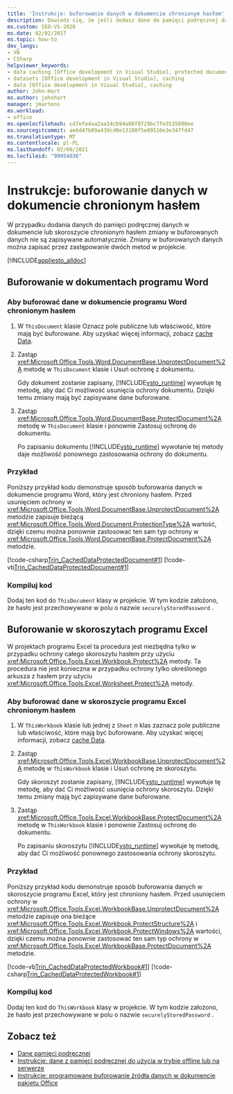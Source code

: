 ```yaml
---
title: 'Instrukcje: buforowanie danych w dokumencie chronionym hasłem'
description: Dowiedz się, że jeśli dodasz dane do pamięci podręcznej danych w dokumencie lub skoroszycie chronionym hasłem, możesz zapisać zmiany w pamięci podręcznej, zastępując dwie metody w projekcie.
ms.custom: SEO-VS-2020
ms.date: 02/02/2017
ms.topic: how-to
dev_langs:
- VB
- CSharp
helpviewer_keywords:
- data caching [Office development in Visual Studio], protected documents
- datasets [Office development in Visual Studio], caching
- data [Office development in Visual Studio], caching
author: John-Hart
ms.author: johnhart
manager: jmartens
ms.workload:
- office
ms.openlocfilehash: cd7efe4aa2aa14cb94a68f0729bc7fe3535888ee
ms.sourcegitcommit: ae6d47b09a439cd0e13180f5e89510e3e347fd47
ms.translationtype: MT
ms.contentlocale: pl-PL
ms.lasthandoff: 02/08/2021
ms.locfileid: "99954036"
---
```

# <a name="how-to-cache-data-in-a-password-protected-document"></a>Instrukcje: buforowanie danych w dokumencie chronionym hasłem
  W przypadku dodania danych do pamięci podręcznej danych w dokumencie lub skoroszycie chronionym hasłem zmiany w buforowanych danych nie są zapisywane automatycznie. Zmiany w buforowanych danych można zapisać przez zastępowanie dwóch metod w projekcie.

 [!INCLUDE[appliesto_alldoc](../vsto/includes/appliesto-alldoc-md.md)]

## <a name="caching-in-word-documents"></a>Buforowanie w dokumentach programu Word

### <a name="to-cache-data-in-a-word-document-that-is-protected-with-a-password"></a>Aby buforować dane w dokumencie programu Word chronionym hasłem

1. W `ThisDocument` klasie Oznacz pole publiczne lub właściwość, które mają być buforowane. Aby uzyskać więcej informacji, zobacz [cache Data](../vsto/caching-data.md).

2. Zastąp <xref:Microsoft.Office.Tools.Word.DocumentBase.UnprotectDocument%2A> metodę w `ThisDocument` klasie i Usuń ochronę z dokumentu.

     Gdy dokument zostanie zapisany, [!INCLUDE[vsto_runtime](../vsto/includes/vsto-runtime-md.md)] wywołuje tę metodę, aby dać Ci możliwość usunięcia ochrony dokumentu. Dzięki temu zmiany mają być zapisywane dane buforowane.

3. Zastąp <xref:Microsoft.Office.Tools.Word.DocumentBase.ProtectDocument%2A> metodę w `ThisDocument` klasie i ponownie Zastosuj ochronę do dokumentu.

     Po zapisaniu dokumentu [!INCLUDE[vsto_runtime](../vsto/includes/vsto-runtime-md.md)] wywołanie tej metody daje możliwość ponownego zastosowania ochrony do dokumentu.

### <a name="example"></a>Przykład
 Poniższy przykład kodu demonstruje sposób buforowania danych w dokumencie programu Word, który jest chroniony hasłem. Przed usunięciem ochrony w <xref:Microsoft.Office.Tools.Word.DocumentBase.UnprotectDocument%2A> metodzie zapisuje bieżącą <xref:Microsoft.Office.Tools.Word.Document.ProtectionType%2A> wartość, dzięki czemu można ponownie zastosować ten sam typ ochrony w <xref:Microsoft.Office.Tools.Word.DocumentBase.ProtectDocument%2A> metodzie.

 [!code-csharp[Trin_CachedDataProtectedDocument#1](../vsto/codesnippet/CSharp/Trin_CachedDataProtectedDocument/ThisDocument.cs#1)]
 [!code-vb[Trin_CachedDataProtectedDocument#1](../vsto/codesnippet/VisualBasic/Trin_CachedDataProtectedDocument/ThisDocument.vb#1)]

### <a name="compile-the-code"></a>Kompiluj kod
 Dodaj ten kod do `ThisDocument` klasy w projekcie. W tym kodzie założono, że hasło jest przechowywane w polu o nazwie `securelyStoredPassword` .

## <a name="cache-in-excel-workbooks"></a>Buforowanie w skoroszytach programu Excel
 W projektach programu Excel ta procedura jest niezbędna tylko w przypadku ochrony całego skoroszytu hasłem przy użyciu <xref:Microsoft.Office.Tools.Excel.Workbook.Protect%2A> metody. Ta procedura nie jest konieczna w przypadku ochrony tylko określonego arkusza z hasłem przy użyciu <xref:Microsoft.Office.Tools.Excel.Worksheet.Protect%2A> metody.

### <a name="to-cache-data-in-an-excel-workbook-that-is-protected-with-a-password"></a>Aby buforować dane w skoroszycie programu Excel chronionym hasłem

1. W `ThisWorkbook` klasie lub jednej z `Sheet` *n* klas zaznacz pole publiczne lub właściwość, które mają być buforowane. Aby uzyskać więcej informacji, zobacz [cache Data](../vsto/caching-data.md).

2. Zastąp <xref:Microsoft.Office.Tools.Excel.WorkbookBase.UnprotectDocument%2A> metodę w `ThisWorkbook` klasie i Usuń ochronę ze skoroszytu.

     Gdy skoroszyt zostanie zapisany, [!INCLUDE[vsto_runtime](../vsto/includes/vsto-runtime-md.md)] wywołuje tę metodę, aby dać Ci możliwość usunięcia ochrony skoroszytu. Dzięki temu zmiany mają być zapisywane dane buforowane.

3. Zastąp <xref:Microsoft.Office.Tools.Excel.WorkbookBase.ProtectDocument%2A> metodę w `ThisWorkbook` klasie i ponownie Zastosuj ochronę do dokumentu.

     Po zapisaniu skoroszytu [!INCLUDE[vsto_runtime](../vsto/includes/vsto-runtime-md.md)] wywołuje tę metodę, aby dać Ci możliwość ponownego zastosowania ochrony skoroszytu.

### <a name="example"></a>Przykład
 Poniższy przykład kodu demonstruje sposób buforowania danych w skoroszycie programu Excel, który jest chroniony hasłem. Przed usunięciem ochrony w <xref:Microsoft.Office.Tools.Excel.WorkbookBase.UnprotectDocument%2A> metodzie zapisuje ona bieżące <xref:Microsoft.Office.Tools.Excel.Workbook.ProtectStructure%2A> i <xref:Microsoft.Office.Tools.Excel.Workbook.ProtectWindows%2A> wartości, dzięki czemu można ponownie zastosować ten sam typ ochrony w <xref:Microsoft.Office.Tools.Excel.WorkbookBase.ProtectDocument%2A> metodzie.

 [!code-vb[Trin_CachedDataProtectedWorkbook#1](../vsto/codesnippet/VisualBasic/Trin_CachedDataProtectedWorkbook/ThisWorkbook.vb#1)]
 [!code-csharp[Trin_CachedDataProtectedWorkbook#1](../vsto/codesnippet/CSharp/Trin_CachedDataProtectedWorkbook/ThisWorkbook.cs#1)]

### <a name="compile-the-code"></a>Kompiluj kod
 Dodaj ten kod do `ThisWorkbook` klasy w projekcie. W tym kodzie założono, że hasło jest przechowywane w polu o nazwie `securelyStoredPassword` .

## <a name="see-also"></a>Zobacz też
- [Dane pamięci podręcznej](../vsto/caching-data.md)
- [Instrukcje: dane z pamięci podręcznej do użycia w trybie offline lub na serwerze](../vsto/how-to-cache-data-for-use-offline-or-on-a-server.md)
- [Instrukcje: programowane buforowanie źródła danych w dokumencie pakietu Office](../vsto/how-to-programmatically-cache-a-data-source-in-an-office-document.md)
